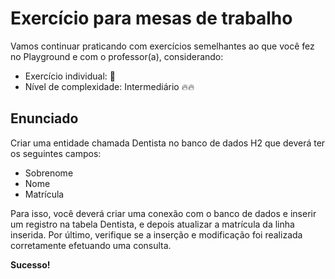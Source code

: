 # Exercício para mesas de trabalho

Vamos continuar praticando com exercícios semelhantes ao que você fez no
Playground e com o professor(a), considerando:

- Exercício individual: 👩
- Nível de complexidade: Intermediário 🔥🔥

## Enunciado
Criar uma entidade chamada Dentista no banco de dados H2 que deverá ter os
seguintes campos:

- Sobrenome
- Nome
- Matrícula

Para isso, você deverá criar uma conexão com o banco de dados e inserir um
registro na tabela Dentista, e depois atualizar a matrícula da linha inserida. Por
último, verifique se a inserção e modificação foi realizada corretamente
efetuando uma consulta.

**Sucesso!**